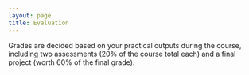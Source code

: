 ```yaml
---
layout: page
title: Evaluation
---
```


Grades are decided based on your practical outputs during the course,
including two assessments (20% of the course total each) and a final
project (worth 60% of the final grade).


